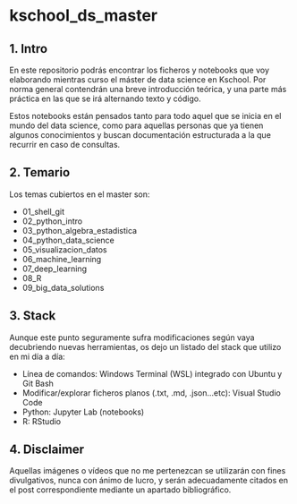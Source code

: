 # kschool_ds_master

## 1. Intro

En este repositorio podrás encontrar los ficheros y notebooks que voy elaborando mientras curso el máster de data science en Kschool. Por norma general contendrán una breve introducción teórica, y una parte más práctica en las que se irá alternando texto y código.

Estos notebooks están pensados tanto para todo aquel que se inicia en el mundo del data science, como para aquellas personas que ya tienen algunos conocimientos y buscan documentación estructurada a la que recurrir en caso de consultas.


## 2. Temario

Los temas cubiertos en el master son:

- 01_shell_git
- 02_python_intro
- 03_python_algebra_estadistica
- 04_python_data_science
- 05_visualizacion_datos
- 06_machine_learning
- 07_deep_learning
- 08_R
- 09_big_data_solutions

## 3. Stack

Aunque este punto seguramente sufra modificaciones según vaya decubriendo nuevas herramientas, os dejo un listado del stack que utilizo en mi día a día:

- Línea de comandos: Windows Terminal (WSL) integrado con Ubuntu y Git Bash
- Modificar/explorar ficheros planos (.txt, .md, .json...etc): Visual Studio Code
- Python: Jupyter Lab (notebooks)
- R: RStudio

## 4. Disclaimer

Aquellas imágenes o vídeos que no me pertenezcan se utilizarán con fines divulgativos, nunca con ánimo de lucro, y serán adecuadamente citados en el post correspondiente mediante un apartado bibliográfico.
